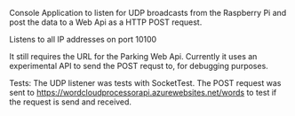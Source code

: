 Console Application to listen for UDP broadcasts from the Raspberry Pi and post the data to a Web Api as a HTTP POST request.

Listens to all IP addresses on port 10100

It still requires the URL for the Parking Web Api. Currently it uses an experimental API to send the POST requst to, for debugging purposes.

Tests:
The UDP listener was tests with SocketTest.
The POST request was sent to https://wordcloudprocessorapi.azurewebsites.net/words to test if the request is send and received.
